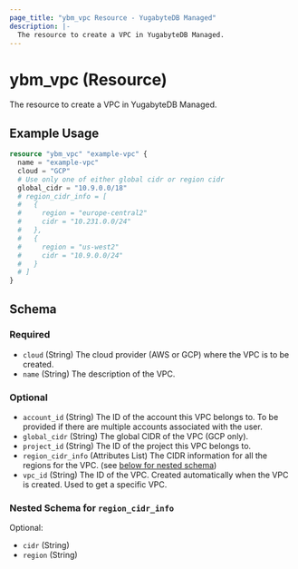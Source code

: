 ```yaml
---
page_title: "ybm_vpc Resource - YugabyteDB Managed"
description: |-
  The resource to create a VPC in YugabyteDB Managed.
---
```


# ybm_vpc (Resource)

The resource to create a VPC in YugabyteDB Managed.


## Example Usage

```terraform
resource "ybm_vpc" "example-vpc" {
  name = "example-vpc"
  cloud = "GCP"
  # Use only one of either global cidr or region cidr
  global_cidr = "10.9.0.0/18"
  # region_cidr_info = [
  #   {
  #     region = "europe-central2"
  #     cidr = "10.231.0.0/24"
  #   },
  #   {
  #     region = "us-west2" 
  #     cidr = "10.9.0.0/24"
  #   }
  # ]
}
```

<!-- schema generated by tfplugindocs -->
## Schema

### Required

- `cloud` (String) The cloud provider (AWS or GCP) where the VPC is to be created.
- `name` (String) The description of the VPC.

### Optional

- `account_id` (String) The ID of the account this VPC belongs to. To be provided if there are multiple accounts associated with the user.
- `global_cidr` (String) The global CIDR of the VPC (GCP only).
- `project_id` (String) The ID of the project this VPC belongs to.
- `region_cidr_info` (Attributes List) The CIDR information for all the regions for the VPC. (see [below for nested schema](#nestedatt--region_cidr_info))
- `vpc_id` (String) The ID of the VPC. Created automatically when the VPC is created. Used to get a specific VPC.

<a id="nestedatt--region_cidr_info"></a>
### Nested Schema for `region_cidr_info`

Optional:

- `cidr` (String)
- `region` (String)
